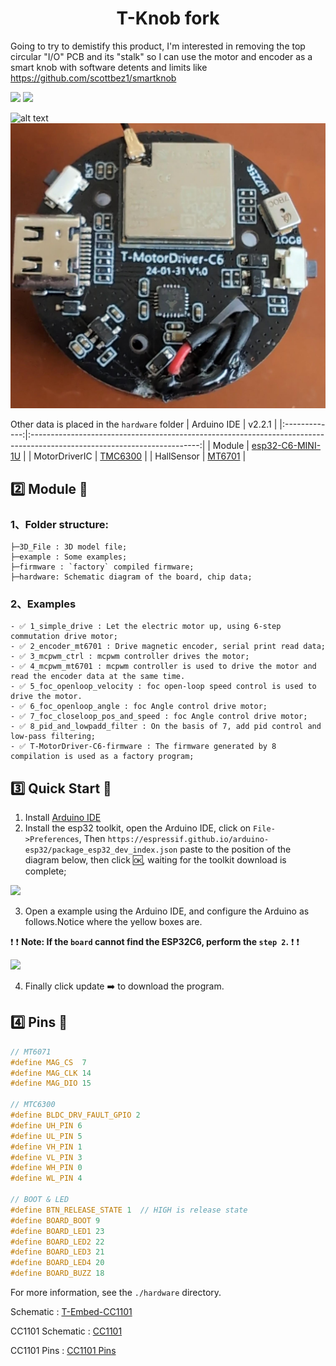 <h1 align = "center">T-Knob fork</h1>

Going to try to demistify this product, I'm interested in removing the top circular "I/O" PCB and its "stalk" so I can use the motor and encoder as a smart knob with software detents and limits like https://github.com/scottbez1/smartknob

<p> 
  <a href="https://www.arduino.cc/en/software"> <img src="./hardware/image/Arduino_badge.png" height="20px"></a>
  <a href="https://lilygo.cc/products/t-knob"> <img src="https://img.shields.io/badge/Liiygo-T_Knob-blue" height="20px"></a>
</p>

![alt text](image.png)
![alt text](pcb.jpeg)

Other data is placed in the `hardware` folder
|  Arduino IDE  |                                                          v2.2.1                                                          |
|:-------------:|:------------------------------------------------------------------------------------------------------------------------:|
|    Module     | [esp32-C6-MINI-1U](https://www.espressif.com/sites/default/files/documentation/esp32-c6-mini-1_mini-1u_datasheet_en.pdf) |
| MotorDriverIC |   [TMC6300](https://docs.sparkfun.com/SparkFun_IoT_Brushless_Motor_Driver/assets/component_documentation/TMC6300.pdf)    |
|  HallSensor   |                              [MT6701](https://www.magntek.com.cn/upload/MT6701_Rev.1.0.pdf)                              |

## :two: Module 🎁

### 1、Folder structure:
~~~
├─3D_File : 3D model file;
├─example : Some examples;
├─firmware : `factory` compiled firmware;
├─hardware: Schematic diagram of the board, chip data;
~~~

### 2、Examples

~~~
- ✅ 1_simple_drive : Let the electric motor up, using 6-step commutation drive motor;
- ✅ 2_encoder_mt6701 : Drive magnetic encoder, serial print read data;
- ✅ 3_mcpwm_ctrl : mcpwm controller drives the motor;
- ✅ 4_mcpwm_mt6701 : mcpwm controller is used to drive the motor and read the encoder data at the same time.
- ✅ 5_foc_openloop_velocity : foc open-loop speed control is used to drive the motor.
- ✅ 6_foc_openloop_angle : foc Angle control drive motor;
- ✅ 7_foc_closeloop_pos_and_speed : foc Angle control drive motor;
- ✅ 8_pid_and_lowpadd_filter : On the basis of 7, add pid control and low-pass filtering;
- ✅ T-MotorDriver-C6-firmware : The firmware generated by 8 compilation is used as a factory program;
~~~

## :three: Quick Start 🎁

1. Install [Arduino IDE](https://www.arduino.cc/en/software)
2. Install the esp32 toolkit, open the Arduino IDE, click on `File->Preferences`, Then `https://espressif.github.io/arduino-esp32/package_esp32_dev_index.json` paste to the position of the diagram below, then click :ok:, waiting for the toolkit download is complete;

![](./hardware/image.png)

3. Open a example using the Arduino IDE, and configure the Arduino as follows.Notice where the yellow boxes are.

:exclamation: :exclamation: **Note: If the `board` cannot find the ESP32C6, perform the `step 2`.** :exclamation: :exclamation:

![](./hardware/image_config.png)

4. Finally click update :arrow_right: to download the program.


## :four: Pins 🎁

~~~c
// MT6071
#define MAG_CS  7
#define MAG_CLK 14
#define MAG_DIO 15

// MTC6300
#define BLDC_DRV_FAULT_GPIO 2
#define UH_PIN 6
#define UL_PIN 5
#define VH_PIN 1
#define VL_PIN 3
#define WH_PIN 0
#define WL_PIN 4

// BOOT & LED
#define BTN_RELEASE_STATE 1  // HIGH is release state
#define BOARD_BOOT 9
#define BOARD_LED1 23
#define BOARD_LED2 22
#define BOARD_LED3 21
#define BOARD_LED4 20
#define BOARD_BUZZ 18
~~~

For more information, see the `./hardware` directory.

Schematic : [T-Embed-CC1101](./hardware/T-Embed-CC1101%20V1.0%2024-07-29.pdf)

CC1101 Schematic : [CC1101](./hardware/cc1101-shield.pdf)

CC1101 Pins : [CC1101 Pins](./hardware/CC1101_pin.png)
